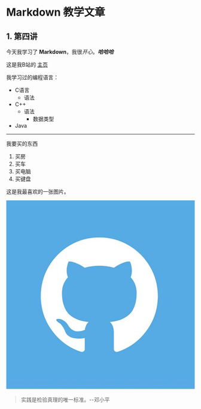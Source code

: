 # Markdown 教学文章

## 1. 第四讲

今天我学习了 **Markdown**，我很*开心*。***哈哈哈***

这是我B站的 [主页](https://space.bilibili.com/210455832/#/)

我学习过的编程语言：

- C语言
  - 语法
- C++
  - 语法
    - 数据类型
- Java

---

我要买的东西

1. 买房
1. 买车
1. 买电脑
1. 买键盘



这是我最喜欢的一张图片。

![GitHub](../images/github.jpg)



> 实践是检验真理的唯一标准。--邓小平